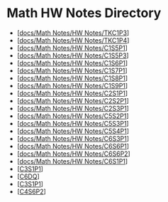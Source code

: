 # Math HW Notes Directory
- [[docs/Math Notes/HW Notes/TKC1P3]]
- [[docs/Math Notes/HW Notes/TKC1P4]]
- [[docs/Math Notes/HW Notes/C1S5P1]]
- [[docs/Math Notes/HW Notes/C1S5P3]]
- [[docs/Math Notes/HW Notes/C1S6P1]]
- [[docs/Math Notes/HW Notes/C1S7P1]]
- [[docs/Math Notes/HW Notes/C1S8P1]]
- [[docs/Math Notes/HW Notes/C1S9P1]]
- [[docs/Math Notes/HW Notes/C2S1P1]]
- [[docs/Math Notes/HW Notes/C2S2P1]]
- [[docs/Math Notes/HW Notes/C2S3P1]]
- [[docs/Math Notes/HW Notes/C5S2P1]]
- [[docs/Math Notes/HW Notes/C5S3P1]]
- [[docs/Math Notes/HW Notes/C5S4P1]]
- [[docs/Math Notes/HW Notes/C6S3P1]]
- [[docs/Math Notes/HW Notes/C6S6P1]]
- [[docs/Math Notes/HW Notes/C6S6P2]]
- [[docs/Math Notes/HW Notes/C6S1P1]]
- [[C3S1P1]]
- [[C6DQ]]
- [[C3S1P1]]
- [[C4S6P2]]


[//begin]: # "Autogenerated link references for markdown compatibility"
[docs/Math Notes/HW Notes/TKC1P3]: TKC1P3.md "Toolkit Chapter 1 Part 3"
[docs/Math Notes/HW Notes/TKC1P4]: TKC1P4.md "Toolkit Chapter 1 Part 4"
[docs/Math Notes/HW Notes/C1S5P1]: C1S5P1.md "Chapter 1 Section 5 Part 1"
[docs/Math Notes/HW Notes/C1S5P3]: C1S5P3.md "Chapter 1 Section 5 Part 3"
[docs/Math Notes/HW Notes/C1S6P1]: C1S6P1.md "Chapter 1 Section 6 Part 1"
[docs/Math Notes/HW Notes/C1S7P1]: C1S7P1.md "Chapter 1 Section 7 Part 1"
[docs/Math Notes/HW Notes/C1S8P1]: C1S8P1.md "Chapter 1 Section 8 Part 1"
[docs/Math Notes/HW Notes/C1S9P1]: C1S9P1.md "Chapter 1 Section 9 Part 1"
[docs/Math Notes/HW Notes/C2S1P1]: C2S1P1.md "Chapter 2 Section 1 Part 1"
[docs/Math Notes/HW Notes/C2S2P1]: C2S2P1.md "Chapter 2 Section 2 Part 1"
[docs/Math Notes/HW Notes/C2S3P1]: C2S3P1.md "Chapter 2 Section 3 Part 1"
[docs/Math Notes/HW Notes/C5S2P1]: C5S2P1.md "Chapter 5 Section 2 Part 1"
[docs/Math Notes/HW Notes/C5S3P1]: C5S3P1.md "Chapter 5 Section 3 Part 1"
[docs/Math Notes/HW Notes/C5S4P1]: C5S4P1.md "Chapter 5 Section 4 Part 1"
[docs/Math Notes/HW Notes/C6S3P1]: C6S3P1.md "Chapter 6 Section 3 Part 1"
[docs/Math Notes/HW Notes/C6S6P1]: C6S6P1.md "Chapter 6 Section 6 Part 1"
[docs/Math Notes/HW Notes/C6S6P2]: C6S6P2.md "Chapter 6 Section 6 Part 2"
[docs/Math Notes/HW Notes/C6S1P1]: C6S1P1.md "Chapter 6 Section 1 Part 1"
[C3S1P1]: C3S1P1.md "Chapter 3 Section 1 Part 1"
[C6DQ]: C6DQ.md "Chapter 6 Section Difference Quotient"
[C4S6P2]: C4S6P2.md "Chapter 4 Section 6 Part 2"
[//end]: # "Autogenerated link references"
